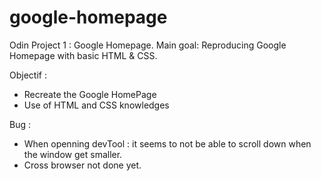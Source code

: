 # google-homepage
Odin Project 1 : Google Homepage.
Main goal: Reproducing Google Homepage with basic HTML & CSS.

Objectif :
+ Recreate the Google HomePage
+ Use of HTML and CSS knowledges

Bug : 
+ When openning devTool : it seems to not be able to scroll down when the window get smaller.
+ Cross browser not done yet.
